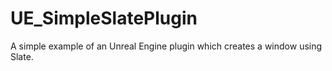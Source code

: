 # UE_SimpleSlatePlugin
A simple example of an Unreal Engine plugin which creates a window using Slate.
